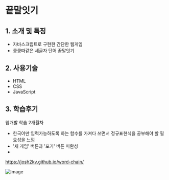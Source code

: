 # 끝말잇기

## 1. 소개 및 특징
- 자바스크립트로 구현한 간단한 웹게임
- 쿵쿵따같은 세글자 단어 끝말잇기

## 2. 사용기술
- HTML
- CSS
- JavaScript

## 3. 학습후기
웹개발 학습 2개월차
- 한국어만 입력가능하도록 하는 함수를 가져다 쓰면서 정규표현식을 공부해야 할 필요성을 느낌
- '새 게임' 버튼과 '포기' 버튼 미완성
- 


https://josh2kv.github.io/word-chain/

![image](https://user-images.githubusercontent.com/79514508/113300380-79857700-92c3-11eb-98a9-c486a7df8d14.png)


